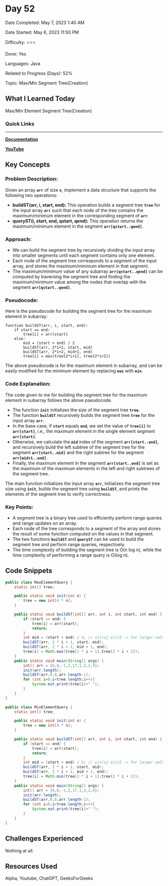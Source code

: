 # Day 52

Date Completed: May 7, 2023 1:40 AM

Date Started: May 6, 2023 11:50 PM

Difficulty: ⭐⭐⭐

Done: Yes

Languages: Java

Related to Progress (Days): 52%

Topic: Max/Min Segment Tree(Creation)

## What I Learned Today

Max/Min Element Segment Tree(Creation)

### Quick Links

---

[**Documentation**](https://www.geeksforgeeks.org/segment-tree-set-2-range-maximum-query-node-update/)

[**YouTube**](https://youtu.be/sSwR9h-c4Wo)

## Key Concepts

### **Problem Description:**

Given an array **`arr`** of size **`n`**, implement a data structure that supports the following two operations:

- **buildST(arr, i, start, end):** This operation builds a segment tree **`tree`** for the input array **`arr`** such that each node of the tree contains the maximum/minimum element in the corresponding segment of **`arr`**.
- **queryST(i, start, end, qstart, qend):** This operation returns the maximum/minimum element in the segment **`arr[qstart..qend]`**.

### **Approach:**

- We can build the segment tree by recursively dividing the input array into smaller segments until each segment contains only one element.
- Each node of the segment tree corresponds to a segment of the input array, and stores the maximum/minimum element in that segment.
- The maximum/minimum value of any subarray **`arr[qstart..qend]`** can be computed by traversing the segment tree and finding the maximum/minimum value among the nodes that overlap with the segment **`arr[qstart..qend]`**.

### **Pseudocode:**

Here is the pseudocode for building the segment tree for the maximum element in subarray:

```
function buildST(arr, i, start, end):
    if start == end:
        tree[i] = arr[start]
    else:
        mid = (start + end) / 2
        buildST(arr, 2*i+1, start, mid)
        buildST(arr, 2*i+2, mid+1, end)
        tree[i] = max(tree[2*i+1], tree[2*i+2])
```

The above pseudocode is for the maximum element in subarray, and can be easily modified for the minimum element by replacing **`max`** with **`min`**.

### **Code Explanation:**

The code given to me for building the segment tree for the maximum element in subarray follows the above pseudocode.

- The function **`init`** initializes the size of the segment tree **`tree`**.
- The function **`buildST`** recursively builds the segment tree **`tree`** for the input array **`arr`**.
- In the base case, if **`start`** equals **`end`**, we set the value of **`tree[i]`** to **`arr[start]`**, i.e., the maximum element in the single element segment **`arr[start]`**.
- Otherwise, we calculate the **`mid`** index of the segment **`arr[start..end]`**, and recursively build the left subtree of the segment tree for the segment **`arr[start..mid]`** and the right subtree for the segment **`arr[mid+1..end]`**.
- Finally, the maximum element in the segment **`arr[start..end]`** is set as the maximum of the maximum elements in the left and right subtrees of the segment tree.

The main function initializes the input array **`arr`**, initializes the segment tree size using **`init`**, builds the segment tree using **`buildST`**, and prints the elements of the segment tree to verify correctness.

### **Key Points:**

- A segment tree is a binary tree used to efficiently perform range queries and range updates on an array.
- Each node of the tree corresponds to a segment of the array and stores the result of some function computed on the values in that segment.
- The two functions **`buildST`** and **`queryST`** can be used to build the segment tree and perform range queries, respectively.
- The time complexity of building the segment tree is O(n log n), while the time complexity of performing a range query is O(log n).

## Code Snippets

```java
public class MaxElementQuery {
    static int[] tree;

    public static void init(int n) {
        tree = new int[4 * n];
    }

    public static void buildST(int[] arr, int i, int start, int end) {
        if (start == end) {
            tree[i] = arr[start];
            return;
        }
        int mid = (start + end) / 2; // si+(sj-si)/2 -> for larger values
        buildST(arr, 2 * i + 1, start, mid);
        buildST(arr, 2 * i + 2, mid + 1, end);
        tree[i] = Math.max(tree[2 * i + 1],tree[2 * i + 2]);
    }
    public static void main(String[] args) {
        int[] arr = {6,8,-1,2,17,1,3,2,4};
        init(arr.length);
        buildST(arr,0,0,arr.length-1);
        for (int i=0;i<tree.length;i++){
            System.out.print(tree[i]+" ");
        }
    }
}
```

```java
public class MinElementQuery {
    static int[] tree;

    public static void init(int n) {
        tree = new int[4 * n];
    }

    public static void buildST(int[] arr, int i, int start, int end) {
        if (start == end) {
            tree[i] = arr[start];
            return;
        }
        int mid = (start + end) / 2; // si+(sj-si)/2 -> for larger values
        buildST(arr, 2 * i + 1, start, mid);
        buildST(arr, 2 * i + 2, mid + 1, end);
        tree[i] = Math.min(tree[2 * i + 1],tree[2 * i + 2]);
    }
    public static void main(String[] args) {
        int[] arr = {6,8,-1,2,17,1,3,2,4};
        init(arr.length);
        buildST(arr,0,0,arr.length-1);
        for (int i=0;i<tree.length;i++){
            System.out.print(tree[i]+" ");
        }
    }
}
```

## Challenges Experienced

Nothing at all.

## Resources Used

Alpha, Youtube, ChatGPT, GeeksForGeeks

